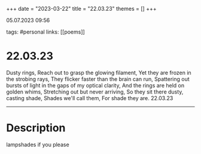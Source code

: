 +++
date = "2023-03-22"
title = "22.03.23"
themes = []
+++

05.07.2023 09:56

tags: #personal
links: [[poems]]

# 22.03.23
Dusty rings,
Reach out to grasp the glowing filament,
Yet they are frozen in the strobing rays,
They flicker faster than the brain can run,
Spattering out bursts of light in the gaps of my optical clarity,
And the rings are held on golden whims,
Stretching out but never arriving,
So they sit there dusty, casting shade,
Shades we'll call them,
For shade they are.
22.03.23

---
# Description
lampshades if you please